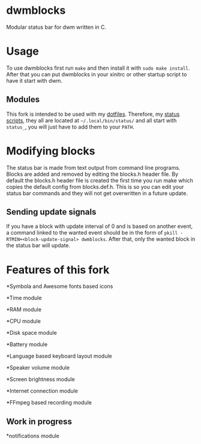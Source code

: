 # dwmblocks
Modular status bar for dwm written in C.
# Usage
To use dwmblocks first run `make` and then install it with `sudo make install`.
After that you can put dwmblocks in your xinitrc or other startup script to have it start with dwm.
## Modules
This fork is intended to be used with my [dotfiles](https://github.com/salahdin-ahmed/dotfiles). Therefore, my [status scripts](https://github.com/salahdin-ahmed/dotfiles/tree/master/.local/bin/status), they all are located at `~/.local/bin/status/` and all start with `status_`, you will just have to add them to your `PATH`.
# Modifying blocks
The status bar is made from text output from command line programs.
Blocks are added and removed by editing the blocks.h header file.
By default the blocks.h header file is created the first time you run make which copies the default config from blocks.def.h.
This is so you can edit your status bar commands and they will not get overwritten in a future update.
## Sending update signals
If you have a block with update interval of 0 and is based on another event, a command linked to the wanted event should be in the form of `pkill -RTMIN+<block-update-signal> dwmblocks`. After that, only the wanted block in the status bar will update.
# Features of this fork
*Symbola and Awesome fonts based icons

*Time module

*RAM module

*CPU module

*Disk space module

*Battery module

*Language based keyboard layout module

*Speaker volume module

*Screen brightness module

*Internet connection module

*FFmpeg based recording module
## Work in progress
*notifications module
